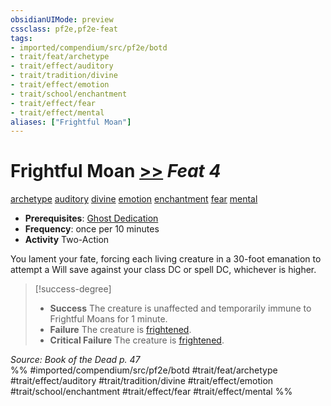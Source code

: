 ```yaml
---
obsidianUIMode: preview
cssclass: pf2e,pf2e-feat
tags:
- imported/compendium/src/pf2e/botd
- trait/feat/archetype
- trait/effect/auditory
- trait/tradition/divine
- trait/effect/emotion
- trait/school/enchantment
- trait/effect/fear
- trait/effect/mental
aliases: ["Frightful Moan"]
---
```

# Frightful Moan  [>>](chapter-9-playing-the-game.md#Actions "Two-Action") *Feat 4*  
[archetype](archetype.md)  [auditory](auditory.md)  [divine](divine.md)  [emotion](emotion.md)  [enchantment](enchantment.md)  [fear](rules/traits/fear.md)  [mental](mental.md)  

- **Prerequisites**: [Ghost Dedication](ghost-dedication-botd.md)
- **Frequency**: once per 10 minutes
- **Activity** Two-Action

You lament your fate, forcing each living creature in a 30-foot emanation to attempt a Will save against your class DC or spell DC, whichever is higher.

> [!success-degree] 
> - **Success** The creature is unaffected and temporarily immune to Frightful Moans for 1 minute.
> - **Failure** The creature is [frightened](conditions.md#Frightened).
> - **Critical Failure** The creature is [frightened](conditions.md#Frightened).

*Source: Book of the Dead p. 47*  
%% #imported/compendium/src/pf2e/botd #trait/feat/archetype #trait/effect/auditory #trait/tradition/divine #trait/effect/emotion #trait/school/enchantment #trait/effect/fear #trait/effect/mental %%